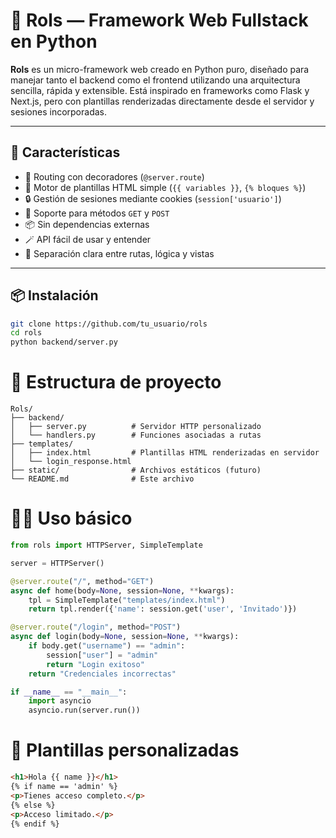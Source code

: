 # 🐍 Rols — Framework Web Fullstack en Python

**Rols** es un micro-framework web creado en Python puro, diseñado para manejar tanto el backend como el frontend utilizando una arquitectura sencilla, rápida y extensible. Está inspirado en frameworks como Flask y Next.js, pero con plantillas renderizadas directamente desde el servidor y sesiones incorporadas.

---

## 🚀 Características

- 🧭 Routing con decoradores (`@server.route`)
- 📄 Motor de plantillas HTML simple (`{{ variables }}`, `{% bloques %}`)
- 🔒 Gestión de sesiones mediante cookies (`session['usuario']`)
- 🧠 Soporte para métodos `GET` y `POST`
- 📦 Sin dependencias externas
- 🪄 API fácil de usar y entender
- 🧩 Separación clara entre rutas, lógica y vistas

---

## 📦 Instalación

```bash
git clone https://github.com/tu_usuario/rols
cd rols
python backend/server.py
```
# 🧪 Estructura de proyecto
```
Rols/
├── backend/
│   ├── server.py          # Servidor HTTP personalizado
│   └── handlers.py        # Funciones asociadas a rutas
├── templates/
│   ├── index.html         # Plantillas HTML renderizadas en servidor
│   └── login_response.html
├── static/                # Archivos estáticos (futuro)
└── README.md              # Este archivo
```

# 👨‍💻 Uso básico
```python
from rols import HTTPServer, SimpleTemplate

server = HTTPServer()

@server.route("/", method="GET")
async def home(body=None, session=None, **kwargs):
    tpl = SimpleTemplate("templates/index.html")
    return tpl.render({'name': session.get('user', 'Invitado')})

@server.route("/login", method="POST")
async def login(body=None, session=None, **kwargs):
    if body.get("username") == "admin":
        session["user"] = "admin"
        return "Login exitoso"
    return "Credenciales incorrectas"

if __name__ == "__main__":
    import asyncio
    asyncio.run(server.run())
```

# 🧠 Plantillas personalizadas
```html
<h1>Hola {{ name }}</h1>
{% if name == 'admin' %}
<p>Tienes acceso completo.</p>
{% else %}
<p>Acceso limitado.</p>
{% endif %}
```

